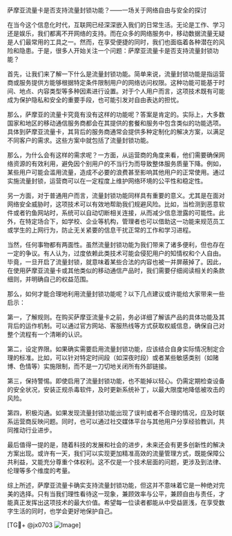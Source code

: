 萨摩亚流量卡是否支持流量封锁功能？——一场关于网络自由与安全的探讨

在当今这个信息化时代，互联网已经深深嵌入我们的日常生活。无论是工作、学习还是娱乐，我们都离不开网络的支持。而在众多的网络服务中，移动数据流量无疑是人们最常用的工具之一。然而，在享受便捷的同时，我们也面临着各种潜在的风险和隐患。于是，很多人开始关注一个问题：萨摩亚流量卡是否支持流量封锁功能？

首先，让我们来了解一下什么是流量封锁功能。简单来说，流量封锁功能是指运营商或服务提供方能够根据特定条件限制用户的网络访问权限。这种功能可能基于时间、地点、内容类型等多种因素进行设置。对于个人用户而言，这项技术既有可能成为保护隐私和安全的重要手段，也可能引发对自由表达的担忧。

那么，萨摩亚的流量卡究竟有没有这样的功能呢？答案是肯定的。实际上，大多数国家和地区的移动通信服务商都会在其提供的套餐和服务中包含类似的功能选项。具体到萨摩亚流量卡，其背后的服务商通常会提供多种定制化的解决方案，以满足不同客户的需求。这些方案中就包括了流量封锁功能。

那么，为什么会有这样的需求呢？一方面，从运营商的角度来看，他们需要确保网络资源的有效利用，避免因个别用户的不当行为而导致整体服务质量下降。例如，某些用户可能会滥用流量，造成不必要的浪费甚至影响其他用户的正常使用。通过实施流量封锁，运营商可以在一定程度上维护网络环境的公平性和稳定性。

另一方面，对于普通用户而言，流量封锁功能同样具有重要的意义。尤其是在面对网络安全威胁时，这项技术可以有效地帮助我们规避风险。比如，当检测到恶意软件或者钓鱼网站时，系统可以自动切断相关连接，从而减少信息泄露的可能性。此外，在特定场合下，如学校、企业等机构，管理者也可以借助这一功能来规范员工或学生的上网行为，防止无关紧要的信息干扰正常的工作和学习进程。

当然，任何事物都有两面性。虽然流量封锁功能为我们带来了诸多便利，但也存在一定的争议。有人认为，过度依赖此类技术可能会侵犯用户的知情权和个人自由。毕竟，一旦开启了流量封锁，就意味着某些合法的内容也被一并屏蔽掉了。因此，在使用萨摩亚流量卡或其他类似的移动通信产品时，我们需要仔细阅读相关的条款细则，并明确自己的权益范围。

那么，如何才能合理地利用流量封锁功能呢？以下几点建议或许能给大家带来一些启示：

第一，了解规则。在购买萨摩亚流量卡之前，务必详细了解该产品的具体功能及其背后的运作机制。可以通过官方网站、客服热线等方式获取权威信息，确保自己对整个流程有一个清晰的认识。

第二，设定界限。如果确实需要启用流量封锁功能，应该结合自身实际情况制定合理的标准。比如，可以针对特定时间段（如深夜时段）或者某些敏感类别（如赌博、色情等）实施限制，而不是一刀切地关闭所有外部链接。

第三，保持警惕。即使启用了流量封锁功能，也不能掉以轻心。仍需定期检查设备的安全状况，安装正规杀毒软件，及时更新系统补丁，以最大限度地降低被攻击的风险。

第四，积极沟通。如果发现流量封锁功能出现了误判或者不合理的情况，应及时联系运营商反映问题。同时，也可以通过社交媒体平台与其他用户分享经验教训，共同推动行业进步。

最后值得一提的是，随着科技的发展和社会的进步，未来还会有更多创新性的解决方案出现。或许有一天，我们可以实现更加精准高效的流量管理方式，既能保障公共利益，又能充分尊重个体权利。这不仅是一个技术层面的问题，更涉及到法律、伦理等多个维度的考量。

综上所述，萨摩亚流量卡确实支持流量封锁功能，但这并不意味着它是一种绝对完美的选择。只有当我们理性看待这一现象，兼顾效率与公平，兼顾自由与责任，才能真正发挥出这项技术的最大价值。希望每一位读者都能从中受益匪浅，在享受数字生活的同时，也学会更好地保护自己。

[TG💪+ @jx0703 ![Image](https://github.com/user-attachments/assets/dbca1d08-cadb-493c-b0ec-ad6f7a83f270)]